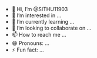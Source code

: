 - 👋 Hi, I’m @SITHU11903
- 👀 I’m interested in ...
- 🌱 I’m currently learning ...
- 💞️ I’m looking to collaborate on ...
- 📫 How to reach me ...
- 😄 Pronouns: ...
- ⚡ Fun fact: ...

<!---
SITHU11903/SITHU11903 is a ✨ special ✨ repository because its `README.md` (this file) appears on your GitHub profile.
You can click the Preview link to take a look at your changes.
--












